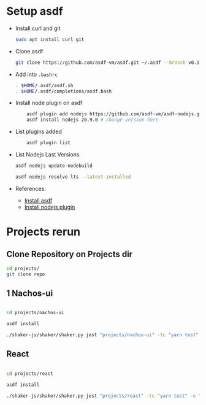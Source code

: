 # Setup asdf



* Install curl and git

    ```bash
    sudo apt install curl git
    ```

* Clone asdf

    ```bash
    git clone https://github.com/asdf-vm/asdf.git ~/.asdf --branch v0.10.2
    ```

* Add into `.bashrc`

    ```bash
    . $HOME/.asdf/asdf.sh
    . $HOME/.asdf/completions/asdf.bash
    ```

* Install node plugin on asdf

    ```bash
        asdf plugin add nodejs https://github.com/asdf-vm/asdf-nodejs.git
        asdf install nodejs 20.9.0 # change version here
    ```

* List plugins added
    ```bash
        asdf plugin list
    ```

* List Nodejs Last Versions
    ```bash
    asdf nodejs update-nodebuild

    asdf nodejs resolve lts --latest-installed
    ```

* References:
    - [Install asdf](https://fumachi.mat.br/2022/10/05/ubuntu-22-04-lts-asdf-python/)
    - [Install nodejs plugin](https://blog.logrocket.com/manage-node-js-versions-using-asdf/)


# Projects rerun

## Clone Repository on Projects dir

```bash
cd projects/
git clone repo
```
## 1 Nachos-ui


```bash 

cd projects/nachos-ui

asdf install

./shaker-js/shaker/shaker.py jest "projects/nachos-ui" -tc "yarn test" -o "projects/nachos-ui/output" -sr 1 -nsr 1
```

## React

```bash 

cd projects/react

asdf install

./shaker-js/shaker/shaker.py jest "projects/react" -tc "yarn test" -o "projects/react/output" -sr 1 -nsr 1000
```